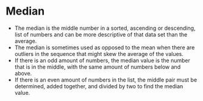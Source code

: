 # Median


- The median is the middle number in a sorted, ascending or descending, list of numbers and can be more descriptive of that data set than the average.
- The median is sometimes used as opposed to the mean when there are outliers in the sequence that might skew the average of the values.
- If there is an odd amount of numbers, the median value is the number that is in the middle, with the same amount of numbers below and above.
- If there is an even amount of numbers in the list, the middle pair must be determined, added together, and divided by two to find the median value.

